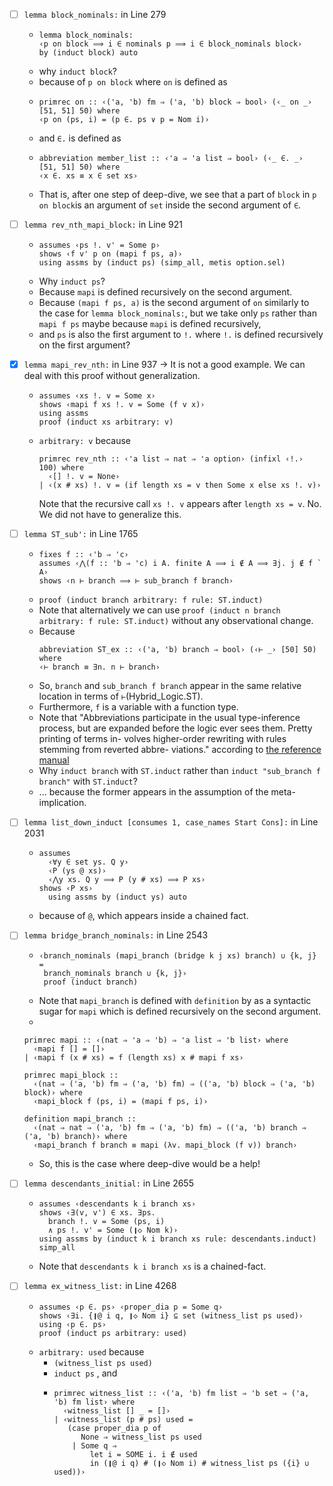 - [ ] `lemma block_nominals:` in Line 279
   - ```
     lemma block_nominals:
     ‹p on block ⟹ i ∈ nominals p ⟹ i ∈ block_nominals block›
     by (induct block) auto
     ```
   - why `induct block`?
   - because of `p on block` where `on` is defined as
   - ```
     primrec on :: ‹('a, 'b) fm ⇒ ('a, 'b) block ⇒ bool› (‹_ on _› [51, 51] 50) where
     ‹p on (ps, i) = (p ∈. ps ∨ p = Nom i)›
     ```
   - and `∈.` is defined as
   - ```
     abbreviation member_list :: ‹'a ⇒ 'a list ⇒ bool› (‹_ ∈. _› [51, 51] 50) where
     ‹x ∈. xs ≡ x ∈ set xs›
     ```
   - That is, after one step of deep-dive, we see that a part of `block` in `p on block`is an argument of `set` inside the second argument of `∈`.
   
- [ ] `lemma rev_nth_mapi_block:` in Line 921
   - ```
     assumes ‹ps !. v' = Some p›
     shows ‹f v' p on (mapi f ps, a)›
     using assms by (induct ps) (simp_all, metis option.sel)
     ```
   - Why `induct ps`?
   - Because `mapi` is defined recursively on the second argument.
   - Because `(mapi f ps, a)` is the second argument of `on` similarly to the case for `lemma block_nominals:`, but we take only `ps` rather than `mapi f ps` maybe because `mapi` is defined recursively,
   - and `ps` is also the first argument to `!.` where `!.` is defined recursively on the first argument?

- [X] `lemma mapi_rev_nth:` in Line 937 -> It is not a good example. We can deal with this proof without generalization.
   - ```
     assumes ‹xs !. v = Some x›
     shows ‹mapi f xs !. v = Some (f v x)›
     using assms
     proof (induct xs arbitrary: v)
     ```
   - `arbitrary: v` because
     ```
     primrec rev_nth :: ‹'a list ⇒ nat ⇒ 'a option› (infixl ‹!.› 100) where
       ‹[] !. v = None›
     | ‹(x # xs) !. v = (if length xs = v then Some x else xs !. v)›
     ```
     Note that the recursive call `xs !. v` appears after `length xs = v`.
     No. We did not have to generalize this.

- [ ] `lemma ST_sub':` in Line 1765
   - ```
     fixes f :: ‹'b ⇒ 'c›
     assumes ‹⋀(f :: 'b ⇒ 'c) i A. finite A ⟹ i ∉ A ⟹ ∃j. j ∉ f ` A›
     shows ‹n ⊢ branch ⟹ ⊢ sub_branch f branch›
     ```
   - `proof (induct branch arbitrary: f rule: ST.induct)`
   - Note that alternatively we can use `proof (induct n branch arbitrary: f rule: ST.induct)` without any observational change.
   - Because 
     ```
     abbreviation ST_ex :: ‹('a, 'b) branch ⇒ bool› (‹⊢ _› [50] 50) where
     ‹⊢ branch ≡ ∃n. n ⊢ branch›
     ```
   - So, `branch` and `sub_branch f branch` appear in the same relative location in terms of `⊢`(Hybrid_Logic.ST).
   - Furthermore, `f` is a variable with a function type.
   - Note that "Abbreviations participate in the usual type-inference process, but are expanded before the logic ever sees them. Pretty printing of terms in- volves higher-order rewriting with rules stemming from reverted abbre- viations." according to [the reference manual](https://isabelle.in.tum.de/dist/Isabelle2020/doc/isar-ref.pdf)
   - Why `induct branch` with `ST.induct` rather than `induct "sub_branch f branch"` with `ST.induct`?
   - ... because the former appears in the assumption of the meta-implication.

- [ ] `lemma list_down_induct [consumes 1, case_names Start Cons]:` in Line 2031
   - ```
     assumes 
       ‹∀y ∈ set ys. Q y›
       ‹P (ys @ xs)›
       ‹⋀y xs. Q y ⟹ P (y # xs) ⟹ P xs›
     shows ‹P xs›
       using assms by (induct ys) auto
     ```
   - because of `@`, which appears inside a chained fact.
   
- [ ] `lemma bridge_branch_nominals:` in Line 2543
   - ```
     ‹branch_nominals (mapi_branch (bridge k j xs) branch) ∪ {k, j} =
      branch_nominals branch ∪ {k, j}›
      proof (induct branch)
     ```
   - Note that `mapi_branch` is defined with `definition` by as a syntactic sugar for `mapi` which is defined recursively on the second argument.
   -
    ```
    primrec mapi :: ‹(nat ⇒ 'a ⇒ 'b) ⇒ 'a list ⇒ 'b list› where
      ‹mapi f [] = []›
    | ‹mapi f (x # xs) = f (length xs) x # mapi f xs›

    primrec mapi_block ::
      ‹(nat ⇒ ('a, 'b) fm ⇒ ('a, 'b) fm) ⇒ (('a, 'b) block ⇒ ('a, 'b) block)› where
      ‹mapi_block f (ps, i) = (mapi f ps, i)›

    definition mapi_branch ::
      ‹(nat ⇒ nat ⇒ ('a, 'b) fm ⇒ ('a, 'b) fm) ⇒ (('a, 'b) branch ⇒ ('a, 'b) branch)› where
      ‹mapi_branch f branch ≡ mapi (λv. mapi_block (f v)) branch›  
    ```
   - So, this is the case where deep-dive would be a help!

- [ ] `lemma descendants_initial:` in Line 2655
   - ```
     assumes ‹descendants k i branch xs›
     shows ‹∃(v, v') ∈ xs. ∃ps.
       branch !. v = Some (ps, i) 
       ∧ ps !. v' = Some (❙◇ Nom k)›
     using assms by (induct k i branch xs rule: descendants.induct) simp_all
     ```
   - Note that `descendants k i branch xs` is a chained-fact.
   
- [ ] `lemma ex_witness_list:` in Line 4268
   - ```
     assumes ‹p ∈. ps› ‹proper_dia p = Some q›
     shows ‹∃i. {❙@ i q, ❙◇ Nom i} ⊆ set (witness_list ps used)›
     using ‹p ∈. ps›
     proof (induct ps arbitrary: used)
     ```
   - `arbitrary: used` because 
      - `(witness_list ps used)`
      - `induct ps` , and
      - ```
        primrec witness_list :: ‹('a, 'b) fm list ⇒ 'b set ⇒ ('a, 'b) fm list› where
          ‹witness_list [] _ = []›
        | ‹witness_list (p # ps) used =
           (case proper_dia p of
              None ⇒ witness_list ps used
            | Some q ⇒
                let i = SOME i. i ∉ used
                in (❙@ i q) # (❙◇ Nom i) # witness_list ps ({i} ∪ used))›
        ```
